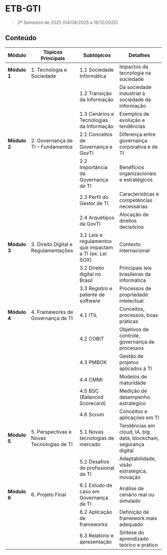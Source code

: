 # ETB-GTI
> 2º Semestre de 2025 (04/08/2025 a 19/12/2025)

## Conteúdo
| **Módulo**   | **Tópicos Principais**                                   | **Subtópicos**                                                                                       | **Detalhes**                                                                 |
|--------------|----------------------------------------------------------|------------------------------------------------------------------------------------------------------|-------------------------------------------------------------------------------|
| **Módulo 1** | 1. Tecnologia e Sociedade                                | 1.1 Sociedade Informática                                                                             | Impactos da tecnologia na sociedade                                           |
|              |                                                          | 1.2 Transição da Informação                                                                           | Da sociedade industrial à sociedade da informação                             |
|              |                                                          | 1.3 Cenários e Tecnologias da Informação                                                              | Exemplos de evolução e tendências                                             |
| **Módulo 2** | 2. Governança de TI – Fundamentos                        | 2.1 Conceitos de Governança e GovTI                                                                   | Diferença entre governança corporativa e de TI                                |
|              |                                                          | 2.2 Importância da Governança de TI                                                                   | Benefícios organizacionais e estratégicos                                     |
|              |                                                          | 2.3 Perfil do Gestor de TI                                                                            | Características e competências necessárias                                    |
|              |                                                          | 2.4 Arquétipos da GovTI                                                                               | Alocação de direitos decisórios                                               |
| **Módulo 3** | 3. Direito Digital e Regulamentações                     | 3.1 Leis e regulamentos que impactam a TI (ex: Lei SOX)                                               | Contexto internacional                                                        |
|              |                                                          | 3.2 Direito digital no Brasil                                                                         | Principais leis brasileiras da informática                                    |
|              |                                                          | 3.3 Registro e patente de software                                                                    | Processos de propriedade intelectual                                          |
| **Módulo 4** | 4. Frameworks de Governança de TI                        | 4.1 ITIL                                                                                              | Conceitos, processos, boas práticas                                           |
|              |                                                          | 4.2 COBIT                                                                                             | Objetivos de controle, governança de processos                                |
|              |                                                          | 4.3 PMBOK                                                                                            | Gestão de projetos aplicados à TI                                             |
|              |                                                          | 4.4 CMMI                                                                                              | Modelos de maturidade                                                         |
|              |                                                          | 4.5 BSC (Balanced Scorecard)                                                                          | Medição de desempenho estratégico                                             |
|              |                                                          | 4.6 Scrum                                                                                             | Conceitos e aplicações em TI                                                  |
| **Módulo 5** | 5. Perspectivas e Novas Tecnologias de TI                | 5.1 Novas tecnologias de mercado                                                                      | Tendências em cloud, IA, big data, blockchain, segurança digital              |
|              |                                                          | 5.2 Desafios do profissional de TI                                                                    | Adaptabilidade, visão estratégica, inovação                                   |
| **Módulo 6** | 6. Projeto Final                                         | 6.1 Estudo de caso em Governança de TI                                                                | Análise de cenário real ou simulado                                           |
|              |                                                          | 6.2 Aplicação de frameworks                                                                           | Definição de framework mais adequado                                          |
|              |                                                          | 6.3 Relatório e apresentação                                                                          | Síntese do aprendizado teórico e prático                                      |
